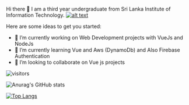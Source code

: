 Hi there   👋
I am a third year undergraduate from Sri Lanka Institute of Information Technology.
<a href=""> ![alt text](https://img.shields.io/badge/-LinkedIn-0e76a8?style=plastic&logo=linkedIn)</a>


Here are some ideas to get you started:

- 🔭 I’m currently working on Web Development projects with VueJs and NodeJs
- 🌱 I’m currently learning Vue and Aws (DynamoDb) and Also Firebase Authentication
- 👯 I’m looking to collaborate on Vue js projects

![visitors](https://visitor-badge.glitch.me/badge?page_id=page.id)

![Anurag's GitHub stats](https://github-readme-stats.vercel.app/api?username=NSansala&show_icons=true&theme=radical)

[![Top Langs](https://github-readme-stats.vercel.app/api/top-langs/?username=NSansala&layout=compact)](https://github.com/anuraghazra/github-readme-stats)
